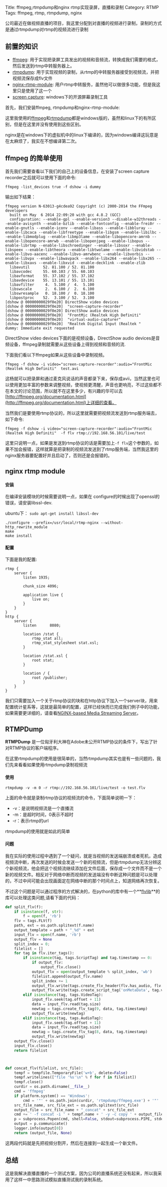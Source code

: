 Title: ffmpeg,rtmpdump和nginx rtmp实现录屏，直播和录制
Category: RTMP
Tags: ffmpeg, rtmp, rtmpdump, nginx

公司最近在做视频直播的项目，我这里分配到对直播的视频进行录制，录制的方式是通过rtmpdump对rtmp的视频流进行录制

## 前置的知识 ##

* [ffmpeg](http://ffmpeg.org/ffmpeg.html): 用于实现把录屏工具发出的视频和音频流，转换成我们需要的格式，然后发送到rtmp中转服务器上。
* [rtmpdump](http://rtmpdump.mplayerhq.hu/): 用于实现视频的录制，从rtmp的中转服务器接受到视频流，并把视频流保存成flv文件
* [nginx-rtmp-module](https://github.com/arut/nginx-rtmp-module):  用户rtmp中转服务，虽然他可以做很多功能，但是我这里只是使用了这一个
* [screen capture](https://github.com/rdp/screen-capture-recorder-to-video-windows-free): windows下的开源屏幕录制工具

首先，我们安装ffmpeg, rtmpdump和nginx-rtmp-module:

这里我使用的[ffmpeg](http://ffmpeg.zeranoe.com/builds/)和[rtmpdump](http://rtmpdump.mplayerhq.hu/download/rtmpdump-2.4-git-010913-windows.zip)都是windows版的，虽然和linux下的有所区别，但是在这里并没有使用到这些区别。

nginx是在windows下的虚拟机中的linux下编译的，因为windows编译这玩意是在太麻烦了，我实在不想编译第二次。

## ffmpeg 的简单使用 ##



首先我们需要查看以下我们的自己上的设备信息，在安装了screen capture recorder之后就可以使用下面的命令:

```
ffmpeg -list_devices true -f dshow -i dummy
```
输出如下结果：
```rconsole
ffmpeg version N-63013-g4cdea92 Copyright (c) 2000-2014 the FFmpeg developers
  built on May  6 2014 22:09:20 with gcc 4.8.2 (GCC)
  configuration: --enable-gpl --enable-version3 --disable-w32threads --enable-avisynth --enable-bzlib --enable-fontconfig --enable-frei0r --enable-gnutls --enable-iconv --enable-libass --enable-libbluray --enable-libcaca --enable-libfreetype --enable-libgsm --enable-libilbc --enable-libmodplug --enable-libmp3lame --enable-libopencore-amrnb --enable-libopencore-amrwb --enable-libopenjpeg --enable-libopus --enable-librtmp --enable-libschroedinger --enable-libsoxr --enable-libspeex --enable-libtheora --enable-libtwolame --enable-libvidstab --enable-libvo-aacenc --enable-libvo-amrwbenc --enable-libvorbis --enable-libvpx --enable-libwavpack --enable-libx264 --enable-libx265 --enable-libxavs --enable-libxvid --enable-decklink --enable-zlib
  libavutil      52. 81.100 / 52. 81.100
  libavcodec     55. 60.103 / 55. 60.103
  libavformat    55. 37.102 / 55. 37.102
  libavdevice    55. 13.101 / 55. 13.101
  libavfilter     4.  5.100 /  4.  5.100
  libswscale      2.  6.100 /  2.  6.100
  libswresample   0. 18.100 /  0. 18.100
  libpostproc    52.  3.100 / 52.  3.100
[dshow @ 00000000029f0e20] DirectShow video devices
[dshow @ 00000000029f0e20]  "screen-capture-recorder"
[dshow @ 00000000029f0e20] DirectShow audio devices
[dshow @ 00000000029f0e20]  "FrontMic (Realtek High Definiti"
[dshow @ 00000000029f0e20]  "virtual-audio-capturer"
[dshow @ 00000000029f0e20]  "Realtek Digital Input (Realtek "
dummy: Immediate exit requested
```

DirectShow video devices下面的是视频设备，DirectShow audio devices是音频设备，ffmpeg录制就需要从这些设备上得到视频和音频的流.

下面我们看以下ffmpeg如果从这些设备中录制视频。

```
ffmpeg -f dshow -i video="screen-capture-recorder":audio="FrontMic (Realtek High Definiti"  test.avi
```

这杨就可以把录屏和通过麦克风说话的声音都录下来，保存成avii，当然这里也可以使用更加丰富的参数来调整视频，使视频更清醒，声音也更响亮，不过这些都不在本文的讨论范围，所以就不在这里多少，有兴趣的华可以去[http://ffmpeg.org/documentation.html](http://ffmpeg.org/documentation.html)上详细的查看。

当然我们是要使用rtmp协议的，所以这里就需要把视频流发送到rtmp服务端去，如下命令:

```
ffmpeg -f dshow -i video="screen-capture-recorder":audio="FrontMic (Realtek High Definiti"  -f flv rtmp://192.168.56.101/live/test
```

这里只说明一点，如果是发送到rtmp协议的话是需要加上`-f flv`这个参数的，如果不加会报错，这样就算是把录制的视频流发送到了rtmp服务端，当然我这里的nginx服务器要配置好并且启动了，否则还是会报错的。

## nginx rtmp module ##

#### 安装 ####

在编译安装模块的时候需要说明一点，如果在 configure的时候出现了openssl的错误，请安装libssl-dev.

ubuntu下： `sudo apt-get install libssl-dev`

```
./configure --prefix=/usr/local/rtmp-nginx --without-http_rewrite_module
make
make install
```

#### 配置 ####

下面是我的配置:

```nginx
rtmp {
    server {
        listen 1935;

        chunk_size 4096;

        application live {
            live on;
        }
    }
}
http {
    server {
        listen      8080;

        location /stat {
            rtmp_stat all;
            rtmp_stat_stylesheet stat.xsl;
        }

        location /stat.xsl {
            root stat;
        }

        location / {
            root /publisher;
        }
    }
}
```

我们只需要加入一个关于rtmp协议的块和在http协议下加入一个server块，用来配置统计星系等，这就是最简单的配置，这样已经快而已完成我们例子中的功能，如果需要更详细的，请查看[NGINX-based Media Streaming Server](https://github.com/arut/nginx-rtmp-module)。


## RTMPDump ##

**RTMPDump** 是一位匈牙利大神在Adobe未公开RTMP协议的条件下，写出了针对RTMP协议的客户端程序。

在这里rtmpdump的使用是很简单的，当然rtmpdump其实也是有一些问题的，我们先来看看如果使用rtmpdump录制视频流

#### 使用 ####

```
rtmpdump -v -m 0 -r rtmp://192.168.56.101/live/test -o test.flv
```

上面的命令就是录制rtmp协议的视频流的命令，下面简单说明一下：

* -v：是说明视频流是一个直播流
* -m：是超时时间，0表示不超时
* -r：表示rtmp的url

rtmpdump的使用就是如此的简单

#### 问题 ####

我在实际的使用过程中遇到了一个疑问，就是当视频的发送端崩溃或者死机，造成视频流中断，再次发送的时候会发送一个新的视频流，但是rtmpdump无法分辨这个新视频流，他会把这个视频流继续添加在文件后面，保存成一个文件而不是一个新的视频文件。相反对于网络中断而视频的发送端没有中断这种问题是可以处理的，不过中间可能会出现画面定在网络中断的那个时间点上，知道网络再次恢复。

不过这个问题是可以通过程序的方式解决的，在python的库中有一个**[flvlib](https://pypi.python.org/pypi/flvlib/0.1.13)**的库可以处理这类问题,请看下面的代码：

```python
def split_flv(f):
    if isinstance(f, str):
        f = open(f, 'rb')
    flv = tags.FLV(f)
    path, ext = os.path.splitext(f.name)
    output_template = path + "_%d" + ext
    input_flv = open(f.name, 'rb')
    output_flv = None
    split_index = 0;
    filelist = []
    for tag in flv.iter_tags():
        if isinstance(tag, tags.ScriptTag) and tag.timestamp == 0:
            if output_flv:
                output_flv.close()
            output_flv = open(output_template % split_index, 'wb')
            filelist.append(output_flv.name)
            split_index += 1
            output_flv.write(tags.create_flv_header(flv.has_audio, flv.has_video))
            output_flv.write(tags.create_script_tag('onMetaData', tag.variable, tag.timestamp))
        elif isinstance(tag, tags.VideoTag):
            input_flv.seek(tag.offset + 11)
            data = input_flv.read(tag.size)
            newtag = tags.create_flv_tag(9, data, tag.timestamp)
            output_flv.write(newtag)
        elif isinstance(tag, tags.AudioTag):
            input_flv.seek(tag.offset + 11)
            data = input_flv.read(tag.size)
            newtag = tags.create_flv_tag(8, data, tag.timestamp)
            output_flv.write(newtag)
    output_flv.close()
    input_flv.close()
    return filelist



def concat_flv(filelist, src_file):
    tempf = tempfile.TemporaryFile('w+b', delete=False)
    tempf.writelines(["file '%s'\n" % f for f in filelist])
    tempf.close()
    curdir = os.path.dirname(__file__)
    cmd = 'ffmpeg'
    if platform.system() == 'Windows':
        cmd = '"' + os.path.join(curdir, 'rtmpdump/ffmpeg.exe') + '"'
    src_file_name, src_file_ext = os.path.splitext(src_file)
    output_file = src_file_name + "_concat" + src_file_ext
    cmd += ' -f concat -i ' + tempf.name + ' -y -c copy ' + output_file
    p = subprocess.Popen(cmd, shell=False, stdout=subprocess.PIPE, stderr=subprocess.PIPE)
    output = p.communicate()
    logger.info(output[0])
    return (output_file, None)
```

这两段代码就是先把视频分割开，然后在连接到一起生成一个新文件。

## 总结 ##

这是我解决直播直播的一个测试方案，因为公司的直播系统还没有起来，所以我采用了这样一中思路测试模拟直播测试我的录制系统。